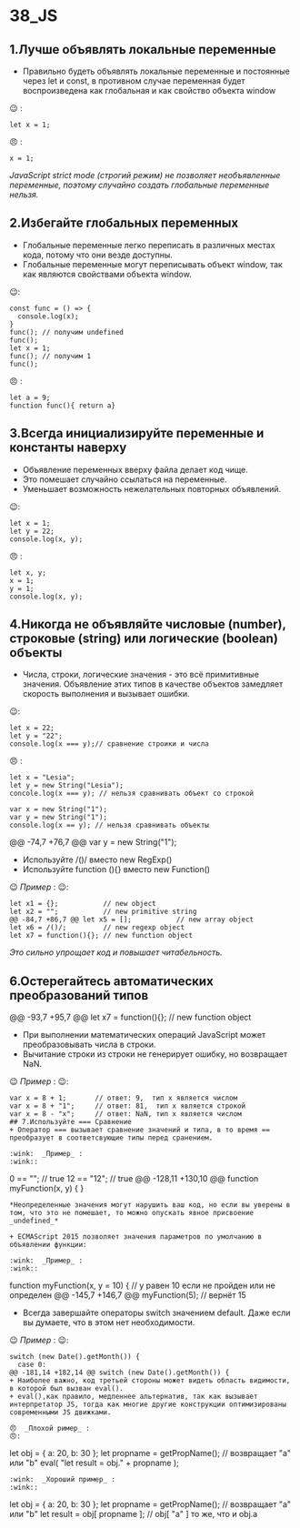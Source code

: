 # 38_JS
## 1.Лучше объявлять локальные переменные

+ Правильно будеть объявлять локальные переменные и постоянные через let и const, в противном случае переменная будет воспроизведена как глобальная и как свойство объекта window

 :wink: :
 ```
let x = 1;
 ```

 😠 :
```
x = 1;
```
 *JavaScript strict mode (строгий режим) не позволяет необъявленные переменные, поэтому случайно создать глобальные переменные нельзя.*

## 2.Избегайте глобальных переменных

+ Глобальные переменные легко переписать в различных местах кода, потому что они везде доступны.
+ Глобальные переменные могут переписывать объект window, так как являются свойствами объекта window.

 :wink::
 ```
 const func = () => {
   console.log(x);
 }
 func(); // получим undefined
 func(); 
 let x = 1;
 func(); // получим 1
 func();
 ```
 
 😠 :
 ```
let a = 9;
function func(){ return a}
 ```

## 3.Всегда инициализируйте переменные и константы наверху

+ Объявление переменных  вверху файла делает код чище.
+ Это помешает случайно ссылаться на переменные.
+ Уменьшает возможность нежелательных повторных объявлений.

:wink::

```
let x = 1;
let y = 22;
console.log(x, y);
```

😠 :

```
let x, y;
x = 1;
y = 1;
console.log(x, y);
```


## 4.Никогда не объявляйте числовые (number), строковые (string) или логические (boolean) объекты

+ Числа, строки, логические значения - это всё примитивные значения. Объявление этих типов в качестве объектов замедляет скорость выполнения и вызывает ошибки.

:wink::
```
let x = 22;
let y = "22";
console.log(x === y);// сравнение строики и числа
```

😠 :
```
let x = "Lesia";             
let y = new String("Lesia");
concole.log(x === y); // нельзя сравнивать объект со строкой

var x = new String("1");             
var y = new String("1");
console.log(x == y); // нельзя сравнивать объекты
```

@@ -74,7 +76,7 @@ var y = new String("1");
+ Используйте /()/ вместо new RegExp()
+ Используйте function (){} вместо new Function()

:wink:  _Пример_ :
:wink::
```
let x1 = {};           // new object
let x2 = "";           // new primitive string
@@ -84,7 +86,7 @@ let x5 = [];           // new array object
let x6 = /()/;         // new regexp object
let x7 = function(){}; // new function object
```
*Это сильно упрощает код и повышает читабельность.*


## 6.Остерегайтесь автоматических преобразований типов

@@ -93,7 +95,7 @@ let x7 = function(){}; // new function object
+ При выполнении математических операций JavaScript может преобразовывать числа в строки.
+ Вычитание строки из строки не генерирует ошибку, но возвращает NaN.

:wink:  _Пример_ :
:wink::
```
var x = 8 + 1;       // ответ: 9,  тип x является числом
var x = 8 + "1";     // ответ: 81,  тип x является строкой
var x = 8 - "x";     // ответ: NaN, тип x является числом
## 7.Используйте === Сравнение
+ Оператор === вызывает сравнение значений и типа, в то время == преобразует в соответсвующие типы перед сранением.

:wink:  _Пример_ :
:wink::
```
0 == "";        // true
12 == "12";     // true
@@ -128,11 +130,10 @@ function myFunction(x, y) {
}
```
*Неопределенные значения могут нарушить ваш код, но если вы уверены в том, что это не помешает, то можно опускать явное присвоение _undefined_*

+ ECMAScript 2015 позволяет значения параметров по умолчанию в объявлении функции:

:wink:  _Пример_ :
:wink::
```
function myFunction(x, y = 10) {
  // y равен 10 если не пройден или не определен
@@ -145,7 +146,7 @@ myFunction(5); // вернёт 15

+ Всегда завершайте операторы switch значением default. Даже если вы думаете, что в этом нет необходимости.

:wink:  _Пример_ :
:wink::
```
switch (new Date().getMonth()) {
  case 0:
@@ -181,14 +182,14 @@ switch (new Date().getMonth()) {
+ Наиболее важно, код третьей стороны может видеть область видимости, в которой был вызван eval().
+ eval(),как правило, медленнее альтернатив, так как вызывает интерпретатор JS, тогда как многие другие конструкции оптимизированы современными JS движками.

😠  _Плохой ример_ :
😠:
```
let obj = { a: 20, b: 30 };
let propname = getPropName();  // возвращает "a" или "b"
eval( "let result = obj." + propname );
```
:wink:  _Хороший пример_ :
:wink::
```
let obj = { a: 20, b: 30 };
let propname = getPropName();  // возвращает "a" или "b"
let result = obj[ propname ];  //  obj[ "a" ] то же, что и obj.a
```
